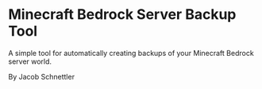# Minecraft Bedrock Server Backup Tool

A simple tool for automatically creating backups of your Minecraft Bedrock server world.

By Jacob Schnettler
